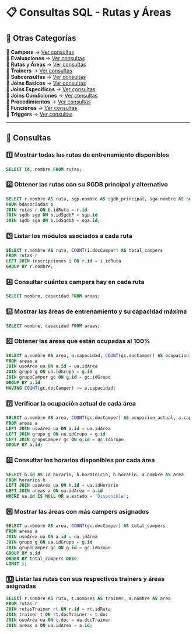 
# 📋 Consultas SQL - Rutas y Áreas  

## 📂 Otras Categorías  

📌 **Campers** → [Ver consultas](../../consultas-sql/1.campers/)  
📌 **Evaluaciones** → [Ver consultas](../../consultas-sql/2.evaluaciones/)  
📌 **Rutas y Áreas** → [Ver consultas](../../consultas-sql/3.rutas_Areas/)  
📌 **Trainers** → [Ver consultas](../../consultas-sql/4.trainers/)  
📌 **Subconsultas** → [Ver consultas](../../consultas-sql/5.SubConsultas/)  
📌 **Joins Basicos** → [Ver consultas](../../consultas-sql/6.joins_basicos/)  
📌 **Joins Específicos** → [Ver consultas](../../consultas-sql/7.Joins_especificos/)  
📌 **Joins Condiciones** → [Ver consultas](../../consultas-sql/8.joins_condiciones/)  
📌 **Procedimientos** → [Ver consultas](../../consultas-sql/9.procedimientos/)  
📌 **Funciones** → [Ver consultas](../../consultas-sql/10.funciones/)  
📌 **Triggers** → [Ver consultas](../../consultas-sql/11.triggers/)   


---  

## 📌 Consultas  

### 1️⃣ Mostrar todas las rutas de entrenamiento disponibles  
```sql  
SELECT id, nombre FROM rutas;
```  

### 2️⃣ Obtener las rutas con su SGDB principal y alternativo  
```sql  
SELECT r.nombre AS ruta, sgp.nombre AS sgdb_principal, sga.nombre AS sgdb_alternativo
FROM bdAsociadas b
JOIN rutas r ON b.idRuta = r.id
JOIN sgdb sgp ON b.idSgdbP = sgp.id
JOIN sgdb sga ON b.idSgdbA = sga.id;
```  

### 3️⃣ Listar los módulos asociados a cada ruta  
```sql  
SELECT r.nombre AS ruta, COUNT(i.docCamper) AS total_campers
FROM rutas r
LEFT JOIN inscripciones i ON r.id = i.idRuta
GROUP BY r.nombre;
```  

### 4️⃣ Consultar cuántos campers hay en cada ruta  
```sql  
SELECT nombre, capacidad FROM areas; 
```  

### 5️⃣ Mostrar las áreas de entrenamiento y su capacidad máxima  
```sql  
SELECT nombre, capacidad FROM areas;
```  

### 6️⃣ Obtener las áreas que están ocupadas al 100%  
```sql  
SELECT a.nombre AS area, a.capacidad, COUNT(gc.docCamper) AS ocupacion_actual
FROM areas a
JOIN usoArea ua ON a.id = ua.idArea
JOIN grupo g ON ua.idGrupo = g.id
JOIN grupoCamper gc ON g.id = gc.idGrupo
GROUP BY a.id
HAVING COUNT(gc.docCamper) >= a.capacidad;
```  

### 7️⃣ Verificar la ocupación actual de cada área  
```sql  
SELECT a.nombre AS area, COUNT(gc.docCamper) AS ocupacion_actual, a.capacidad
FROM areas a
LEFT JOIN usoArea ua ON a.id = ua.idArea
LEFT JOIN grupo g ON ua.idGrupo = g.id
LEFT JOIN grupoCamper gc ON g.id = gc.idGrupo
GROUP BY a.id;
```  

### 8️⃣ Consultar los horarios disponibles por cada área  
```sql  
SELECT h.id AS id_horario, h.horaInicio, h.horaFin, a.nombre AS area
FROM horarios h
LEFT JOIN usoArea ua ON h.id = ua.idHorario
LEFT JOIN areas a ON ua.idArea = a.id
WHERE ua.id IS NULL OR a.estado = 'Disponible';
```  

### 9️⃣ Mostrar las áreas con más campers asignados  
```sql  
SELECT a.nombre AS area, COUNT(gc.docCamper) AS total_campers
FROM areas a
JOIN usoArea ua ON a.id = ua.idArea
JOIN grupo g ON ua.idGrupo = g.id
JOIN grupoCamper gc ON g.id = gc.idGrupo
GROUP BY a.id
ORDER BY total_campers DESC
LIMIT 5;
```  

### 🔟 Listar las rutas con sus respectivos trainers y áreas asignadas  
```sql  
SELECT r.nombre AS ruta, t.nombres AS trainer, a.nombre AS area
FROM rutas r
JOIN rutasTrainer rt ON r.id = rt.idRuta
JOIN trainer t ON rt.docTrainer = t.doc
JOIN usoArea ua ON t.doc = ua.docTrainer
JOIN areas a ON ua.idArea = a.id;
```  
```  

